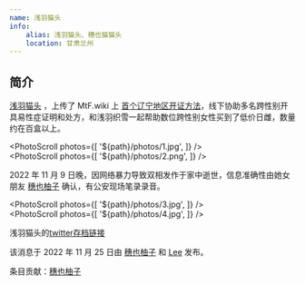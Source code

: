 ```yaml
---
name: 浅羽猫头
info:
    alias: 浅羽猫头、穗也猫猫头
    location: 甘肃兰州
---
```


## 简介

[浅羽猫头](https://twitter.com/homoyamakaze) ，上传了 MtF.wiki 上 [首个辽宁地区开证方法](https://mtf.wiki/zh-cn/docs/psyco/liaoning/liu-hong/)，线下协助多名跨性别开具易性症证明和处方，和浅羽织雪一起帮助数位跨性别女性买到了低价日雌，数量约在百盒以上。

<PhotoScroll photos={[ '${path}/photos/1.jpg', ]} />  
<PhotoScroll photos={[ '${path}/photos/2.png', ]} />

2022 年 11 月 9 日晚，因网络暴力导致双相发作于家中逝世，信息准确性由她女朋友 [穗也柚子](https://twitter.com/YuzuTvT) 确认，有公安现场笔录录音。

<PhotoScroll photos={[ '${path}/photos/3.jpg', ]} />  
<PhotoScroll photos={[ '${path}/photos/4.jpg', ]} />

浅羽猫头的[twitter存档链接](https://web.archive.org/web/20221209083008/https://twitter.com/homoyamakaze)

该消息于 2022 年 11 月 25 日由 [穗也柚子](https://twitter.com/YuzuTvT) 和 [Lee](https://twitter.com/rbqwansui) 发布。

条目贡献：[穗也柚子](https://twitter.com/YuzuTvT)
